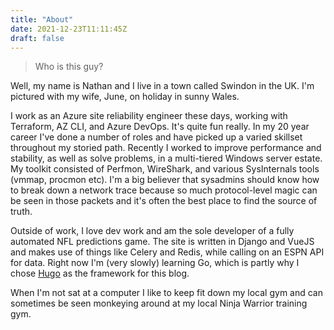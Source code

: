 ```yaml
---
title: "About"
date: 2021-12-23T11:11:45Z
draft: false
---
```


> Who is this guy?

Well, my name is Nathan and I live in a town called Swindon in the UK.  I'm pictured with my wife, June, on holiday in sunny Wales.

I work as an Azure site reliability engineer these days, working with Terraform, AZ CLI, and Azure DevOps.  It's quite fun really.  In my 20 year career I've done a number of roles and have picked up a varied skillset throughout my storied path.  Recently I worked to improve performance and stability, as well as solve problems, in a multi-tiered Windows server estate.  My toolkit consisted of Perfmon, WireShark, and various SysInternals tools (vmmap, procmon etc).  I'm a big believer that sysadmins should know how to break down a network trace because so much protocol-level magic can be seen in those packets and it's often the best place to find the source of truth.

Outside of work, I love dev work and am the sole developer of a fully automated NFL predictions game.  The site is written in Django and VueJS and makes use of things like Celery and Redis, while calling on an ESPN API for data.  Right now I'm (very slowly) learning Go, which is partly why I chose [Hugo](https://gohugo.io/) as the framework for this blog.

When I'm not sat at a computer I like to keep fit down my local gym and can sometimes be seen monkeying around at my local Ninja Warrior training gym.